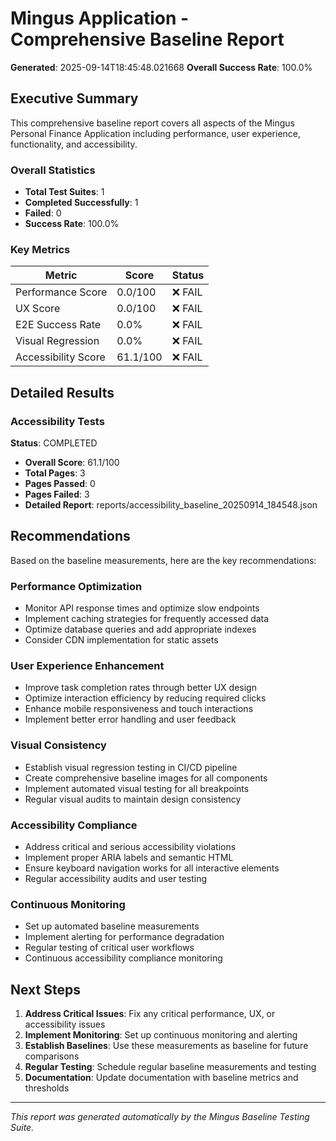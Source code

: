 # Mingus Application - Comprehensive Baseline Report

**Generated**: 2025-09-14T18:45:48.021668
**Overall Success Rate**: 100.0%

## Executive Summary

This comprehensive baseline report covers all aspects of the Mingus Personal Finance Application including performance, user experience, functionality, and accessibility.

### Overall Statistics

- **Total Test Suites**: 1
- **Completed Successfully**: 1
- **Failed**: 0
- **Success Rate**: 100.0%

### Key Metrics

| Metric | Score | Status |
|--------|-------|--------|
| Performance Score | 0.0/100 | ❌ FAIL |
| UX Score | 0.0/100 | ❌ FAIL |
| E2E Success Rate | 0.0% | ❌ FAIL |
| Visual Regression | 0.0% | ❌ FAIL |
| Accessibility Score | 61.1/100 | ❌ FAIL |

## Detailed Results

### Accessibility Tests

**Status**: COMPLETED

- **Overall Score**: 61.1/100
- **Total Pages**: 3
- **Pages Passed**: 0
- **Pages Failed**: 3
- **Detailed Report**: reports/accessibility_baseline_20250914_184548.json

## Recommendations

Based on the baseline measurements, here are the key recommendations:

### Performance Optimization
- Monitor API response times and optimize slow endpoints
- Implement caching strategies for frequently accessed data
- Optimize database queries and add appropriate indexes
- Consider CDN implementation for static assets

### User Experience Enhancement
- Improve task completion rates through better UX design
- Optimize interaction efficiency by reducing required clicks
- Enhance mobile responsiveness and touch interactions
- Implement better error handling and user feedback

### Visual Consistency
- Establish visual regression testing in CI/CD pipeline
- Create comprehensive baseline images for all components
- Implement automated visual testing for all breakpoints
- Regular visual audits to maintain design consistency

### Accessibility Compliance
- Address critical and serious accessibility violations
- Implement proper ARIA labels and semantic HTML
- Ensure keyboard navigation works for all interactive elements
- Regular accessibility audits and user testing

### Continuous Monitoring
- Set up automated baseline measurements
- Implement alerting for performance degradation
- Regular testing of critical user workflows
- Continuous accessibility compliance monitoring

## Next Steps

1. **Address Critical Issues**: Fix any critical performance, UX, or accessibility issues
2. **Implement Monitoring**: Set up continuous monitoring and alerting
3. **Establish Baselines**: Use these measurements as baseline for future comparisons
4. **Regular Testing**: Schedule regular baseline measurements and testing
5. **Documentation**: Update documentation with baseline metrics and thresholds

---

*This report was generated automatically by the Mingus Baseline Testing Suite.*
